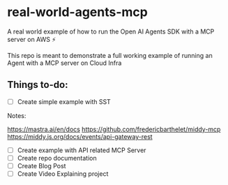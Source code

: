 # real-world-agents-mcp

A real world example of how to run the Open AI Agents SDK with a MCP server on AWS ⚡️

This repo is meant to demonstrate a full working example of running an Agent with a MCP server on Cloud Infra

## Things to-do:

- [ ] Create simple example with SST

Notes:

https://mastra.ai/en/docs
https://github.com/fredericbarthelet/middy-mcp
https://middy.js.org/docs/events/api-gateway-rest

- [ ] Create example with API related MCP Server
- [ ] Create repo documentation
- [ ] Create Blog Post
- [ ] Create Video Explaining project
